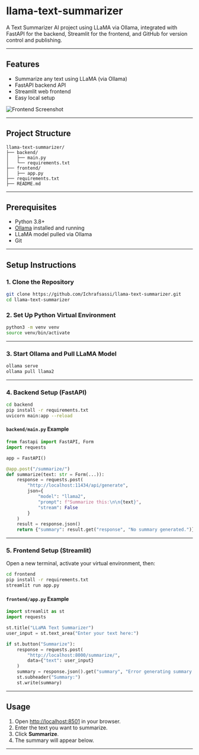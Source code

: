 # llama-text-summarizer

A Text Summarizer AI project using LLaMA via Ollama, integrated with FastAPI for the backend, Streamlit for the frontend, and GitHub for version control and publishing.

---

## Features

- Summarize any text using LLaMA (via Ollama)
- FastAPI backend API
- Streamlit web frontend
- Easy local setup

![Frontend Screenshot](screenshot.png)

---

## Project Structure

```
llama-text-summarizer/
├── backend/
│   ├── main.py
│   └── requirements.txt
├── frontend/
│   ├── app.py
├── requirements.txt
├── README.md
```

---

## Prerequisites

- Python 3.8+
- [Ollama](https://ollama.com/) installed and running
- LLaMA model pulled via Ollama
- Git

---

## Setup Instructions

### 1. Clone the Repository

```bash
git clone https://github.com/Ichrafsassi/llama-text-summarizer.git
cd llama-text-summarizer
```

### 2. Set Up Python Virtual Environment

```bash
python3 -m venv venv
source venv/bin/activate
```

---

### 3. Start Ollama and Pull LLaMA Model

```bash
ollama serve
ollama pull llama2
```

---

### 4. Backend Setup (FastAPI)

```bash
cd backend
pip install -r requirements.txt
uvicorn main:app --reload
```

#### `backend/main.py` Example

```python
from fastapi import FastAPI, Form
import requests

app = FastAPI()

@app.post("/summarize/")
def summarize(text: str = Form(...)):
    response = requests.post(
        "http://localhost:11434/api/generate",
        json={
            "model": "llama2",
            "prompt": f"Summarize this:\n\n{text}",
            "stream": False
        }
    )
    result = response.json()
    return {"summary": result.get("response", "No summary generated.")}
```

---

### 5. Frontend Setup (Streamlit)

Open a new terminal, activate your virtual environment, then:

```bash
cd frontend
pip install -r requirements.txt
streamlit run app.py
```

#### `frontend/app.py` Example

```python
import streamlit as st
import requests

st.title("LLaMA Text Summarizer")
user_input = st.text_area("Enter your text here:")

if st.button("Summarize"):
    response = requests.post(
        "http://localhost:8000/summarize/",
        data={"text": user_input}
    )
    summary = response.json().get("summary", "Error generating summary.")
    st.subheader("Summary:")
    st.write(summary)
```

---

## Usage

1. Open [http://localhost:8501](http://localhost:8501) in your browser.
2. Enter the text you want to summarize.
3. Click **Summarize**.
4. The summary will appear below.

---


